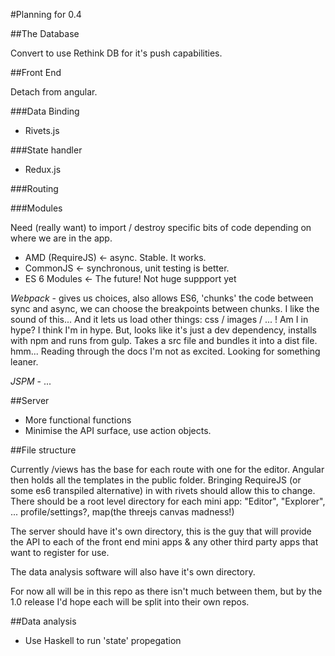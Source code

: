 #Planning for 0.4

##The Database

Convert to use Rethink DB for it's push capabilities.


##Front End

Detach from angular. 
 
###Data Binding 

 - Rivets.js
 

###State handler

 - Redux.js


###Routing
 
###Modules  

Need (really want) to import / destroy specific bits of code depending on where we are in the app.

 - AMD (RequireJS) <- async. Stable. It works.
 - CommonJS <- synchronous, unit testing is better.
 - ES 6 Modules <- The future! Not huge suppport yet
 
*Webpack* - gives us choices, also allows ES6, 'chunks' the code between sync and async, we can choose the breakpoints between chunks. I like the sound of this... And it lets us load other things: css / images / ... ! Am I in hype? I think I'm in hype. But, looks like it's just a dev dependency, installs with npm and runs from gulp. Takes a src file and bundles it into a dist file. hmm... Reading through the docs I'm not as excited. Looking for something leaner.

*JSPM* - ... 


##Server

 - More functional functions
 - Minimise the API surface, use action objects.


##File structure

Currently /views has the base for each route with one for the editor. Angular then holds all the templates in the public folder. Bringing RequireJS (or some es6 transpiled alternative) in with rivets should allow this to change. There should be a root level directory for each mini app: "Editor", "Explorer", ... profile/settings?, map(the threejs canvas madness!)

The server should have it's own directory, this is the guy that will provide the API to each of the front end mini apps & any other third party apps that want to register for use.

The data analysis software will also have it's own directory. 

For now all will be in this repo as there isn't much between them, but by the 1.0 release I'd hope each will be split into their own repos.


##Data analysis

 - Use Haskell to run 'state' propegation
